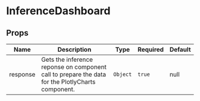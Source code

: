 # InferenceDashboard

## Props

<!-- @vuese:InferenceDashboard:props:start -->
|Name|Description|Type|Required|Default|
|---|---|---|---|---|
|response|Gets the inference reponse on component call to prepare the data for the PlotlyCharts component.|`Object`|`true`|null|

<!-- @vuese:InferenceDashboard:props:end -->


